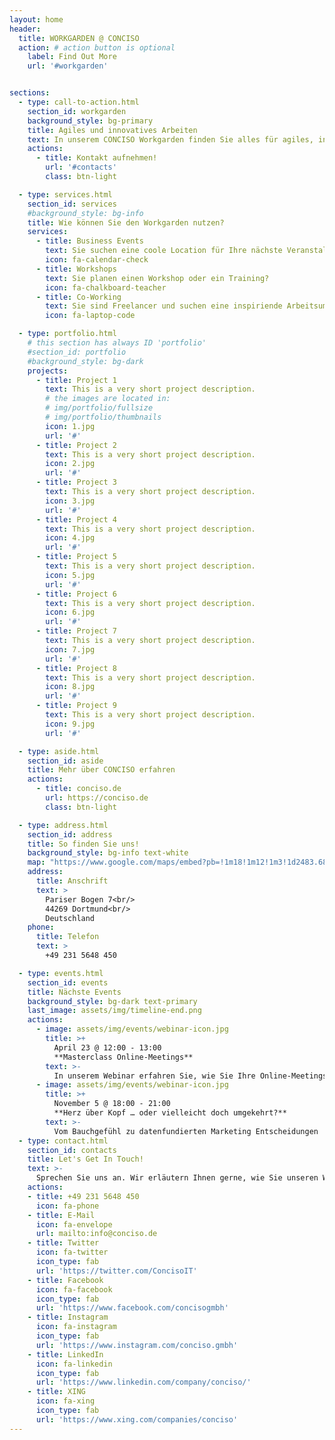 ```yaml
---
layout: home
header:
  title: WORKGARDEN @ CONCISO
  action: # action button is optional
    label: Find Out More
    url: '#workgarden'


sections:
  - type: call-to-action.html
    section_id: workgarden
    background_style: bg-primary
    title: Agiles und innovatives Arbeiten
    text: In unserem CONCISO Workgarden finden Sie alles für agiles, innovatives Arbeiten - ob allein oder im Team. Erleben Sie die inspirierende Atmosphäre und TODO ...
    actions:
      - title: Kontakt aufnehmen!
        url: '#contacts'
        class: btn-light

  - type: services.html
    section_id: services
    #background_style: bg-info
    title: Wie können Sie den Workgarden nutzen?
    services:
      - title: Business Events
        text: Sie suchen eine coole Location für Ihre nächste Veranstaltung?
        icon: fa-calendar-check
      - title: Workshops
        text: Sie planen einen Workshop oder ein Training?
        icon: fa-chalkboard-teacher
      - title: Co-Working
        text: Sie sind Freelancer und suchen eine inspiriende Arbeitsumgebung?
        icon: fa-laptop-code

  - type: portfolio.html
    # this section has always ID 'portfolio'
    #section_id: portfolio
    #background_style: bg-dark
    projects:
      - title: Project 1
        text: This is a very short project description.
        # the images are located in:
        # img/portfolio/fullsize
        # img/portfolio/thumbnails
        icon: 1.jpg
        url: '#'
      - title: Project 2
        text: This is a very short project description.
        icon: 2.jpg
        url: '#'
      - title: Project 3
        text: This is a very short project description.
        icon: 3.jpg
        url: '#'
      - title: Project 4
        text: This is a very short project description.
        icon: 4.jpg
        url: '#'
      - title: Project 5
        text: This is a very short project description.
        icon: 5.jpg
        url: '#'
      - title: Project 6
        text: This is a very short project description.
        icon: 6.jpg
        url: '#'
      - title: Project 7
        text: This is a very short project description.
        icon: 7.jpg
        url: '#'
      - title: Project 8
        text: This is a very short project description.
        icon: 8.jpg
        url: '#'
      - title: Project 9
        text: This is a very short project description.
        icon: 9.jpg
        url: '#'

  - type: aside.html
    section_id: aside
    title: Mehr über CONCISO erfahren
    actions:
      - title: conciso.de
        url: https://conciso.de
        class: btn-light

  - type: address.html
    section_id: address
    title: So finden Sie uns!
    background_style: bg-info text-white
    map: "https://www.google.com/maps/embed?pb=!1m18!1m12!1m3!1d2483.6841635868645!2d7.520305815544835!3d51.500663119017034!2m3!1f0!2f0!3f0!3m2!1i1024!2i768!4f13.1!3m3!1m2!1s0x47b917045edd95ab%3A0x8782a144767f55d0!2sWorkgarden%40Conciso!5e0!3m2!1sde!2sde!4v1587384520208!5m2!1sde!2sde"
    address:
      title: Anschrift
      text: >
        Pariser Bogen 7<br/>
        44269 Dortmund<br/>
        Deutschland
    phone:
      title: Telefon
      text: >
        +49 231 5648 450

  - type: events.html
    section_id: events
    title: Nächste Events
    background_style: bg-dark text-primary
    last_image: assets/img/timeline-end.png
    actions:
      - image: assets/img/events/webinar-icon.jpg
        title: >+
          April 23 @ 12:00 - 13:00
          **Masterclass Online-Meetings**
        text: >-
          In unserem Webinar erfahren Sie, wie Sie Ihre Online-Meetings noch besser machen, welche Möglichkeiten es abseits des üblichen Screensharing gibt.
      - image: assets/img/events/webinar-icon.jpg
        title: >+
          November 5 @ 18:00 - 21:00
          **Herz über Kopf … oder vielleicht doch umgekehrt?**
        text: >-
          Vom Bauchgefühl zu datenfundierten Marketing Entscheidungen
  - type: contact.html
    section_id: contacts
    title: Let's Get In Touch!
    text: >-
      Sprechen Sie uns an. Wir erläutern Ihnen gerne, wie Sie unseren Workgarden nutzen können.
    actions:
    - title: +49 231 5648 450
      icon: fa-phone
    - title: E-Mail
      icon: fa-envelope
      url: mailto:info@conciso.de
    - title: Twitter
      icon: fa-twitter
      icon_type: fab
      url: 'https://twitter.com/ConcisoIT'
    - title: Facebook
      icon: fa-facebook
      icon_type: fab
      url: 'https://www.facebook.com/concisogmbh'
    - title: Instagram
      icon: fa-instagram
      icon_type: fab
      url: 'https://www.instagram.com/conciso.gmbh'
    - title: LinkedIn
      icon: fa-linkedin
      icon_type: fab
      url: 'https://www.linkedin.com/company/conciso/'
    - title: XING
      icon: fa-xing
      icon_type: fab
      url: 'https://www.xing.com/companies/conciso'
---
```

